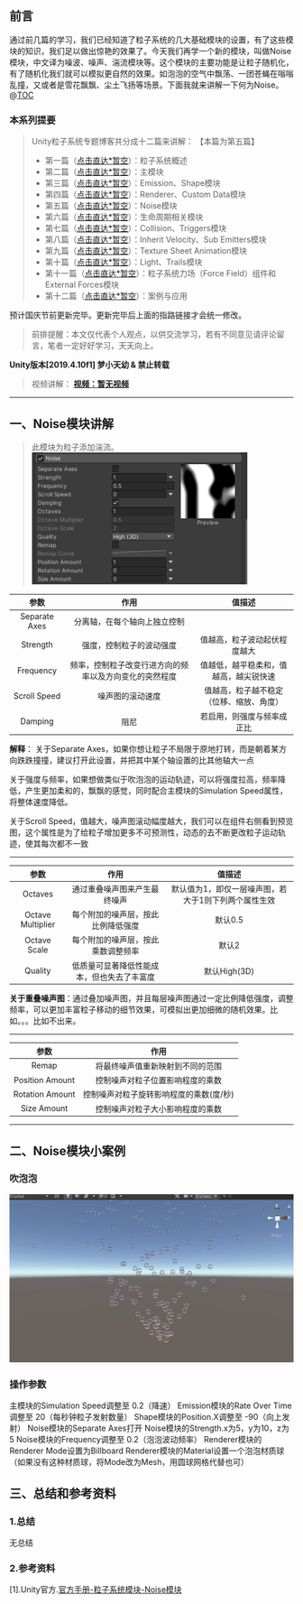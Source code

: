 ## 前言
通过前几篇的学习，我们已经知道了粒子系统的几大基础模块的设置，有了这些模块的知识，我们足以做出惊艳的效果了。今天我们再学一个新的模块，叫做Noise模块，中文译为噪波、噪声、湍流模块等。这个模块的主要功能是让粒子随机化，有了随机化我们就可以模拟更自然的效果。如泡泡的空气中飘荡、一团苍蝇在嗡嗡乱撞，又或者是雪花飘飘、尘土飞扬等场景。下面我就来讲解一下何为Noise。
@[TOC](目录)

### 本系列提要
> Unity粒子系统专题博客共分成十二篇来讲解： 【本篇为第五篇】
> - 第一篇（[点击直达*暂空](空地址)）：粒子系统概述
> - 第二篇（[点击直达*暂空](空地址)）：主模块
> - 第三篇（[点击直达*暂空](空地址)）：Emission、Shape模块
> - 第四篇（[点击直达*暂空](空地址)）：Renderer、Custom Data模块
> - 第五篇（[点击直达*暂空](空地址)）：Noise模块
> - 第六篇（[点击直达*暂空](空地址)）：生命周期相关模块
> - 第七篇（[点击直达*暂空](空地址)）：Collision、Triggers模块
> - 第八篇（[点击直达*暂空](空地址)）：Inherit Velocity、Sub Emitters模块
> - 第九篇（[点击直达*暂空](空地址)）：Texture Sheet Animation模块
> - 第十篇（[点击直达*暂空](空地址)）：Light、Trails模块
> - 第十一篇（[点击直达*暂空](空地址)）：粒子系统力场（Force Field）组件和External Forces模块
> - 第十二篇（[点击直达*暂空](空地址)）：案例与应用

预计国庆节前更新完毕。更新完毕后上面的指路链接才会统一修改。

> 前排提醒：本文仅代表个人观点，以供交流学习，若有不同意见请评论留言，笔者一定好好学习，天天向上。

**Unity版本[2019.4.10f1] 梦小天幼 & 禁止转载**
> 视频讲解：
**[视频：暂无视频](空地址)**

---
## 一、Noise模块讲解
> 此模块为粒子添加湍流。
> <img src="img/p1.png">

|参数|作用|值描述|
|:--:|:--:|:--:|
|Separate Axes|分离轴，在每个轴向上独立控制|
|Strength|强度，控制粒子的波动强度|值越高，粒子波动起伏程度越大
|Frequency|频率，控制粒子改变行进方向的频率以及方向变化的突然程度|值越低，越平稳柔和，值越高，越尖锐快速
|Scroll Speed|噪声图的滚动速度|值越高，粒子越不稳定（位移、缩放、角度）
|Damping|阻尼|若启用，则强度与频率成正比

**解释**：
关于Separate Axes，如果你想让粒子不局限于原地打转，而是朝着某方向跌跌撞撞，建议打开此设置，并把其中某个轴设置的比其他轴大一点

关于强度与频率，如果想做类似于吹泡泡的运动轨迹，可以将强度拉高，频率降低，产生更加柔和的，飘飘的感觉，同时配合主模块的Simulation Speed属性，将整体速度降低。

关于Scroll Speed，值越大，噪声图滚动幅度越大，我们可以在组件右侧看到预览图，这个属性是为了给粒子增加更多不可预测性，动态的去不断更改粒子运动轨迹，使其每次都不一致

---

|参数|作用|值描述|
|:--:|:--:|:--:|
|Octaves|通过重叠噪声图来产生最终噪声|默认值为1，即仅一层噪声图，若大于1则下列两个属性生效
|Octave Multiplier|每个附加的噪声层，按此比例降低强度|默认0.5
|Octave Scale|每个附加的噪声层，按此乘数调整频率|默认2
|Quality|低质量可显著降低性能成本，但也失去了丰富度|默认High(3D)

**关于重叠噪声图**：通过叠加噪声图，并且每层噪声图通过一定比例降低强度，调整频率，可以更加丰富粒子移动的细节效果，可模拟出更加细微的随机效果。比如。。。比如不出来。

---

|参数|作用
|:--:|:--:|
|Remap|将最终噪声值重新映射到不同的范围
|Position Amount|控制噪声对粒子位置影响程度的乘数
|Rotation Amount|控制噪声对粒子旋转影响程度的乘数(度/秒)
|Size Amount|控制噪声对粒子大小影响程度的乘数

---

## 二、Noise模块小案例

### 吹泡泡
<img src="img/g1.gif">

### 操作参数
主模块的Simulation Speed调整至 0.2（降速）
Emission模块的Rate Over Time 调整至 20（每秒钟粒子发射数量）
Shape模块的Position.X调整至 -90（向上发射）
Noise模块的Separate Axes打开
Noise模块的Strength.x为5，y为10，z为5
Noise模块的Frequency调整至 0.2（泡泡波动频率）
Renderer模块的Renderer Mode设置为Billboard
Renderer模块的Material设置一个泡泡材质球（如果没有这种材质球，将Mode改为Mesh，用圆球网格代替也可）



## 三、总结和参考资料
### 1.总结
无总结
### 2.参考资料
[1].Unity官方.[官方手册-粒子系统模块-Noise模块](https://docs.unity3d.com/cn/2022.2/Manual/PartSysNoiseModule.html)